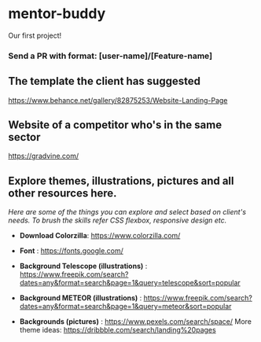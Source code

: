 # mentor-buddy
Our first project!
### Send a PR with format:  [user-name]/[Feature-name]

## The template the client has suggested 
https://www.behance.net/gallery/82875253/Website-Landing-Page

## Website of a competitor who's in the same sector 
https://gradvine.com/

## Explore themes, illustrations, pictures and all other resources here.

*Here are some of the things you can explore and select based on client's needs.  To brush the skills refer CSS flexbox, responsive design etc.*

* **Download Colorzilla**: https://www.colorzilla.com/

* **Font** : https://fonts.google.com/

* **Background Telescope (illustrations)** : https://www.freepik.com/search?dates=any&format=search&page=1&query=telescope&sort=popular

* **Background METEOR (illustrations)** : https://www.freepik.com/search?dates=any&format=search&page=1&query=meteor&sort=popular 

* **Backgrounds (pictures)**  : https://www.pexels.com/search/space/
More theme ideas: https://dribbble.com/search/landing%20pages

